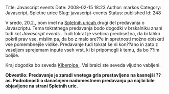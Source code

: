 Title: Javascript events
Date: 2008-02-15 18:23
Author: markos
Category: Javascript, Spletne urice
Slug: javascript-events
Status: published
Id: 248

<html>
 <body>
  <div>
   <p>
    V sredo, 20.2., bom imel na
    <a href="http://web.zen.si/">
     Spletnih uricah
    </a>
    drugi del predavanja o Javascriptu. Tema tokratnega predavanja bodo dogodki v brskalniku znani tudi kot
    <em>
     Javascript events
    </em>
    . Tudi tokrat je vsebina preobsežna, da bi lahko pokril prav vse, mislim pa, da bo z malo sre??e in spretnosti možno obiskati vse pomembnejše vidike. Predavanje tudi tokrat še ni kon??ano in zato z veseljem sprejemam inpute vseh vrst, ki bi pripomogli k temu, da bo ??im boljše.
   </p>
   <p>
    Kraj dogodka bo seveda
    <a href="http://www.kiberpipa.org/">
     Kiberpipa
    </a>
    . Vsi bralci ste seveda vljudno vabljeni.
   </p>
   <p>
    <strong>
     Obvestilo: Predavanje je zaradi vnetega grla prestavljeno na kasnejši ??as. Podrobnosti o današnjem nadomestnem predavanju pa naj bi bile objavljene na strani Spletnih uric.
    </strong>
   </p>
  </div>
 </body>
</html>